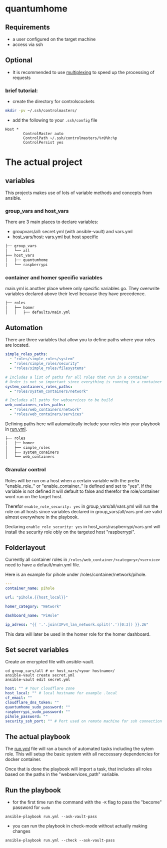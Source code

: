 # quantumhome

## Requirements

- a user configured on the target machine 
- access via ssh


## Optional

- It is recommended to use [multiplexing](https://en.wikibooks.org/wiki/OpenSSH/Cookbook/Multiplexing) to speed up the processing of requests

### brief tutorial:
- create the directory for controlscockets
```bash
mkdir -pv ~/.ssh/controlmasters/
```

- add the following to your `.ssh/config` file
```ssh
Host *
        ControlMaster auto
        ControlPath ~/.ssh/controlmasters/%r@%h:%p
        ControlPersist yes
```
# The actual project

## variables

This projects makes use of lots of variable methods and concepts from ansible.

### group_vars and host_vars
There are 3 main places to declare variables: 
- groupvars/all: secret.yml (with ansible-vault) and vars.yml
- host_vars/host: vars.yml but host specific
```bash
├── group_vars
│   └── all
├── host_vars
│   ├── quantumhome
│   └── raspberrypi
```
### container and homer specific variables

main.yml is another place where only specific variables go.
They overwrite variables declared above their level because they have precedence.
```bash
├── roles
│   ├── homer
│   │   ├── defaults/main.yml
```

## Automation

There are three variables that allow you to define paths where your roles are located.

```yaml
simple_roles_paths:
  - "roles/simple_roles/system"
  - "roles/simple_roles/security"
  - "roles/simple_roles/filesystems"

# Includes a list of paths for all roles that run in a container
# Order is not so important since everything is running in a container
system_containers_roles_paths:
  - "roles/system_containers/network"

# Includes all paths for webservices to be build
web_containers_roles_paths:
  - "roles/web_containers/network"
  - "roles/web_containers/services"
```

Defining paths here will automatically include your roles into your playbook in [run.yml](run.yml).

```bash
├── roles
│   ├── homer
│   ├── simple_roles
│   ├── system_conainers
│   └── web_containers
```

### Granular control

Roles will be run on a host when a certain variable with the prefix "enable_role_" or "enable_container_" is defined and set to "yes".
If the variable is not defined it will default to false and therefor the role/container wont run on the target host.

Therefor `enable_role_security: yes` in group_vars/all/vars.yml will run the role on all hosts since variables declared in group_vars/all/vars.yml are valid almost everywhere in the playbook.

Declaring `enable_role_security: yes` in host_vars/raspberrypi/vars.yml will install the security role obly on the targeted host "raspberrypi".

## Folderlayout

Currently all container roles in `/roles/web_container/<category>/<service>` need to have a default/main.yml file. 

Here is an example for pihole under /roles/container/network/pihole.

```yaml
---
container_name: pihole

url: "pihole.{{host_local}}"

homer_category: "Network"

dashboard_name: "PiHole"

ip_adress: "{{ '.'.join(IPv4_lan_network.split('.')[0:3]) }}.26"
```

This data will later be used in the homer role for the homer dashboard.

## Set secret variables

Create an encrypted file with ansible-vault.

```
cd group_cars/all # or host_vars/<your hostname>/
ansible-vault create secret.yml
ansible-vault edit secret.yml
```

```yml
host: "" # Your cloudflare zone
host_local: "" # local hostname for example .local
cf_email: ""
cloudflare_dns_token: ""
quantumhome_sudo_password: ""
raspberrypi_sudo_password: ""
pihole_password: ""
security_ssh_port: "" # Port used on remote machine for ssh connection
```

## The actual playbook

The [run.yml](run.yml) file will ran a bunch of automated tasks including the sytem role. This will setup the basic system with all neccessary dependencies for docker container.

Once that is done the playbook will import a task, that includes all roles based on the paths in the "webservices_path" variable.

## Run the playbook

- for the first time run the command with the `-K` flag to pass the "become" password for `sudo`
```
ansible-playbook run.yml --ask-vault-pass
```

- you can run the playbook in check-mode without actually making changes
```
ansible-playbook run.yml --check --ask-vault-pass
```
